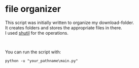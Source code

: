 #  file organizer
 
This script was initially written to organize my download-folder.<br>
It creates folders and stores the appropriate files in there.<br>
I used [shutil](https://docs.python.org/3/library/shutil.html) for the operations.

<br />

You can run the script with:
```
python -u "your_pathname\main.py"
```
